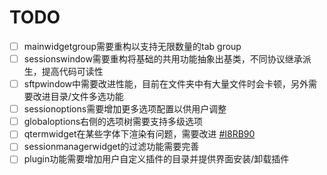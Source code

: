 # TODO

- [ ] mainwidgetgroup需要重构以支持无限数量的tab group
- [ ] sessionswindow需要重构将基础的共用功能抽象出基类，不同协议继承派生，提高代码可读性
- [ ] sftpwindow中需要改进性能，目前在文件夹中有大量文件时会卡顿，另外需要改进目录/文件多选功能
- [ ] sessionoptions需要增加更多选项配置以供用户调整
- [ ] globaloptions右侧的选项树需要支持多级选项
- [ ] qtermwidget在某些字体下渲染有问题，需要改进 [#I8RB90](https://gitee.com/QQxiaoming/quardCRT/issues/I8RB90)
- [ ] sessionmanagerwidget的过滤功能需要完善
- [ ] plugin功能需要增加用户自定义插件的目录并提供界面安装/卸载插件
